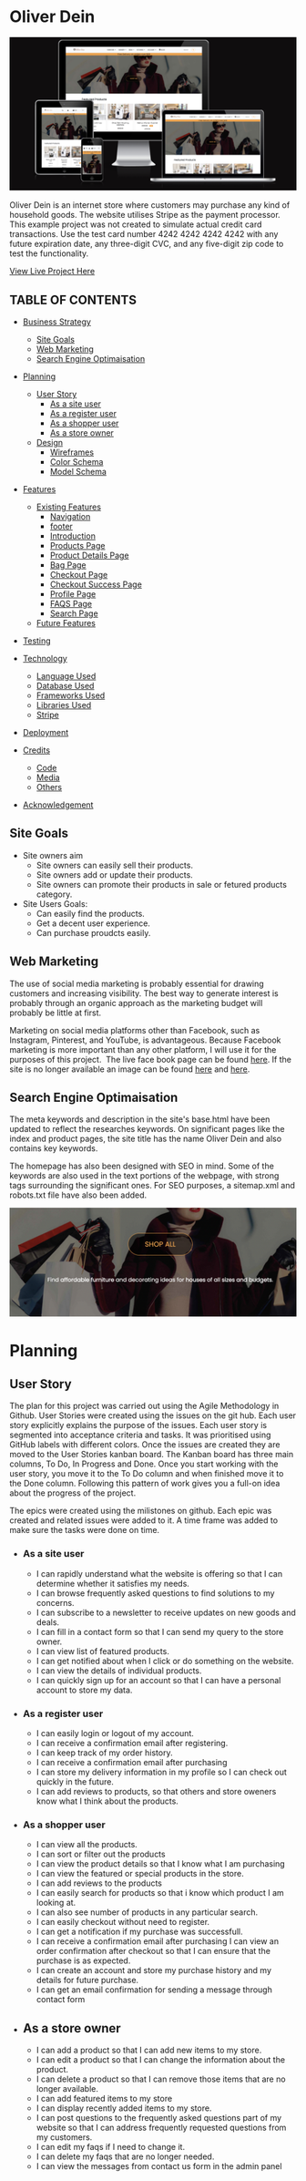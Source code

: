 # Oliver Dein
![Main Page](docs/screenshot/site-main-page.png)

Oliver Dein is an internet store where customers may purchase any kind of household goods. The website utilises Stripe as the payment processor.
This example project was not created to simulate actual credit card transactions. Use the test card number 4242 4242 4242 4242 with any future expiration date, any three-digit CVC, and any five-digit zip code to test the functionality.

[View Live Project Here](https://oliver-dein.herokuapp.com/)

## TABLE OF CONTENTS
- [Business Strategy](#business-strategy)
    - [Site Goals](#site-goals)
    - [Web Marketing](#web-marketing)
    - [Search Engine Optimaisation](#search-engine-optimisation)
- [Planning](#planning)
    - [User Story](#user-story)
        - [As a site user](#as-a-site-user)
        - [As a register user](#as-a-register-user)
        - [As a shopper user](#as-a-shopper-user)
        - [As a store owner](#as-a-store-owner)
    - [Design](#design)
        - [Wireframes](#wireframes)
        - [Color Schema](#color-schema)
        - [Model Schema](#model-schema)
- [Features](#features)
    - [Existing Features](#existing-features)
        - [Navigation](#navigation)
        - [footer](#footer)
        - [Introduction](#introduction)
        - [Products Page](#products-page)
        - [Product Details Page](#product-details)
        - [Bag Page](#bag-page)
        - [Checkout Page](#checkout-page)
        - [Checkout Success Page](#checkout-success-page)
        - [Profile Page](#profile-page)
        - [FAQS Page](#faqs-page)
        - [Search Page](#search-page)
    - [Future Features](#future-features)
- [Testing](#testing)

- [Technology](#technology)
    - [Language Used](#language-used)
    - [Database Used](#databse-used)
    - [Frameworks Used](#frameworks-used)
    - [Libraries Used](#libraries-used)
    - [Stripe](#stripe)
- [Deployment](#deployment) 
- [Credits](#credits)
    - [Code](#code)
    - [Media](#media)
    - [Others](#others)
- [Acknowledgement](#acknowledgement)

## Site Goals
- Site owners aim
    - Site owners can easily sell their products.
    - Site owners add or update their products.
    - Site owners can promote their products in sale or fetured products category.
-  Site Users Goals:
    - Can easily find the products.
    - Get a decent user experience.
    - Can purchase proudcts easily.


## Web Marketing
The use of social media marketing is probably essential for drawing customers and increasing visibility. The best way to generate interest is probably through an organic approach as the marketing budget will probably be little at first.

Marketing on social media platforms other than Facebook, such as Instagram, Pinterest, and YouTube, is advantageous. Because Facebook marketing is more important than any other platform, I will use it for the purposes of this project. 
The live face book page can be found [here](https://www.facebook.com/profile.php?id=100089334735487). If the site is no longer available an image can be found [here](docs/screenshot/FB_page_1.png) and [here](docs/screenshot/FB_page_2.png).


## Search Engine Optimaisation
The meta keywords and description in the site's base.html have been updated to reflect the researches keywords. On significant pages like the index and product pages, the site title has the name Oliver Dein and also contains key keywords.

The homepage has also been designed with SEO in mind. Some of the keywords are also used in the text portions of the webpage, with strong tags surrounding the significant ones. For SEO purposes, a sitemap.xml and robots.txt file have also been added.

![](docs/screenshot/SEO-keywords.png)


# Planning
## User Story
The plan for this project was carried out using the Agile Methodology in Github. User Stories were created using the issues on the git hub. Each user story explicitly explains the purpose of the issues. Each user story is segmented into acceptance criteria and tasks. It was prioritised using GitHub labels with different colors. Once the issues are created they are moved to the User Stories kanban board. The Kanban board has three main columns, To Do, In Progress and Done. Once you start working with the user story, you move it to the To Do column and when finished move it to the Done column. Following this pattern of work gives you a full-on idea about the progress of the project.


The epics were created using the milistones on github. Each epic was created and related issues were added to it. A time frame was added to make sure the tasks were done on time.

- ### As a site user
    - I can rapidly understand what the website is offering so that I can determine whether it satisfies my needs.
    - I can browse frequently asked questions to find solutions to my concerns.
    - I can subscribe to a newsletter to receive updates on new goods and deals.
    - I can fill in a contact form so that I can send my query to the store owner.
    - I can view list of featured products.
    - I can get notified about when I click or do something on the website.
    - I can view the details of individual products.
    - I can quickly sign up for an account so that I can have a personal account to store my data.

- ### As a register user

    - I can easily login or logout of my account.
    - I can receive a confirmation email after registering.
    - I can keep track of my order history.
    - I can receive a confirmation email after purchasing
    - I can store my delivery information in my profile so I can check out quickly in the future.
    - I can add reviews to products, so that others and store oweners know what I think about the products.

- ### As a shopper user 
    - I can view all the products.
    - I can sort or filter out the products
    - I can view the product details so that I know what I am purchasing
    - I can view the featured or special products in the store.
    - I can add reviews to the products
    - I can easily search for products so that i know which product I am looking at.
    - I can also see number of products in any particular search.
    - I can easily checkout without need to register.
    - I can get a notification if my purchase was successfull.
    - I can receive a confirmation email after purchasing
    I can view an order confirmation after checkout so that I can ensure that the purchase is as expected.
    - I can create an account and store my purchase history and my details for future purchase.
    - I can get an email confirmation for sending a message through contact form

- ## As a store owner
    - I can add a product so that I can add new items to my store.
    - I can edit a product so that I can change the information about the product.
    - I can delete a product so that I can remove those items that are no longer available.
    - I can add featured items to my store
    - I can display recently added items to my store.
    - I can post questions to the frequently asked questions part of my website so that I can address frequently requested questions from my customers.
    - I can edit my faqs if I need to change it.
    - I can delete my faqs that are no longer needed.
    - I can view the messages from contact us form in the admin panel
    


